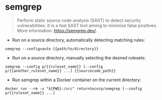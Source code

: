 # semgrep

> Perform static source code analysis (SAST) to detect security vulnerabilities.
> It is a fast SAST tool aiming to minimize false positives.
> More information: <https://semgrep.dev/>.

- Run on a source directory, automatically detecting matching rules:

`semgrep --config=auto {{path/to/directory}}`

- Run on a source directory, manually selecting the desired rulesets:

`semgrep --config p/{{ruleset_name}} [--config p/{{another_ruleset_name}} ...] {{sourcecode_path}}`

- Run semgrep within a Docker container on the current directory:

`docker run --rm -v "${PWD}:/src" returntocorp/semgrep [--config p/{{ruleset_name}} ...]`
